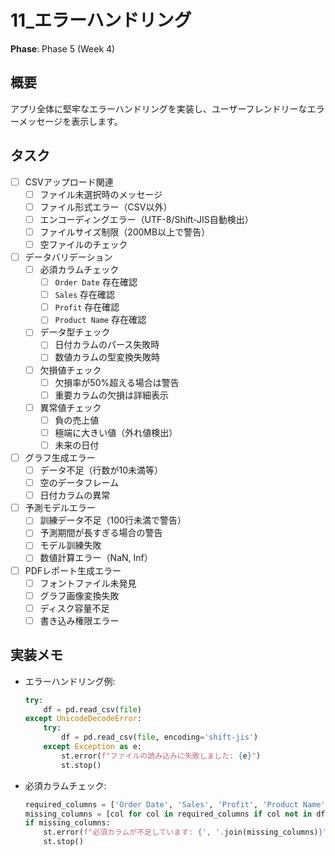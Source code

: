# 11_エラーハンドリング

**Phase**: Phase 5 (Week 4)

## 概要
アプリ全体に堅牢なエラーハンドリングを実装し、ユーザーフレンドリーなエラーメッセージを表示します。

## タスク
- [ ] CSVアップロード関連
  - [ ] ファイル未選択時のメッセージ
  - [ ] ファイル形式エラー（CSV以外）
  - [ ] エンコーディングエラー（UTF-8/Shift-JIS自動検出）
  - [ ] ファイルサイズ制限（200MB以上で警告）
  - [ ] 空ファイルのチェック
- [ ] データバリデーション
  - [ ] 必須カラムチェック
    - [ ] `Order Date` 存在確認
    - [ ] `Sales` 存在確認
    - [ ] `Profit` 存在確認
    - [ ] `Product Name` 存在確認
  - [ ] データ型チェック
    - [ ] 日付カラムのパース失敗時
    - [ ] 数値カラムの型変換失敗時
  - [ ] 欠損値チェック
    - [ ] 欠損率が50%超える場合は警告
    - [ ] 重要カラムの欠損は詳細表示
  - [ ] 異常値チェック
    - [ ] 負の売上値
    - [ ] 極端に大きい値（外れ値検出）
    - [ ] 未来の日付
- [ ] グラフ生成エラー
  - [ ] データ不足（行数が10未満等）
  - [ ] 空のデータフレーム
  - [ ] 日付カラムの異常
- [ ] 予測モデルエラー
  - [ ] 訓練データ不足（100行未満で警告）
  - [ ] 予測期間が長すぎる場合の警告
  - [ ] モデル訓練失敗
  - [ ] 数値計算エラー（NaN, Inf）
- [ ] PDFレポート生成エラー
  - [ ] フォントファイル未発見
  - [ ] グラフ画像変換失敗
  - [ ] ディスク容量不足
  - [ ] 書き込み権限エラー

## 実装メモ
- エラーハンドリング例:
  ```python
  try:
      df = pd.read_csv(file)
  except UnicodeDecodeError:
      try:
          df = pd.read_csv(file, encoding='shift-jis')
      except Exception as e:
          st.error(f"ファイルの読み込みに失敗しました: {e}")
          st.stop()
  ```
- 必須カラムチェック:
  ```python
  required_columns = ['Order Date', 'Sales', 'Profit', 'Product Name']
  missing_columns = [col for col in required_columns if col not in df.columns]
  if missing_columns:
      st.error(f"必須カラムが不足しています: {', '.join(missing_columns)}")
      st.stop()
  ```
